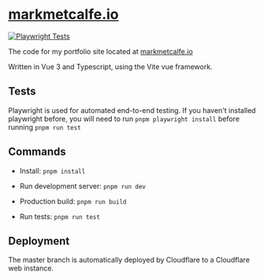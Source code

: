 # [markmetcalfe.io](https://markmetcalfe.io)

[![Playwright Tests](https://github.com/markmetcalfe/markmetcalfe.io/actions/workflows/playwright.yml/badge.svg)](https://github.com/markmetcalfe/markmetcalfe.io/actions/workflows/playwright.yml)

The code for my portfolio site located at [markmetcalfe.io](https://markmetcalfe.io)

Written in Vue 3 and Typescript, using the Vite vue framework.

## Tests

Playwright is used for automated end-to-end testing.
If you haven't installed playwright before, you will need to run `pnpm playwright install` before running `pnpm run test`

## Commands

- Install: `pnpm install`

- Run development server: `pnpm run dev`

- Production build: `pnpm run build`

- Run tests: `pnpm run test`

## Deployment

The master branch is automatically deployed by Cloudflare to a Cloudflare web instance.
